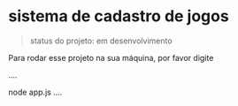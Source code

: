 <h1>sistema de cadastro de jogos</h1>

> status do projeto: em desenvolvimento

Para rodar esse projeto na sua máquina, por favor digite

....

node app.js
....
